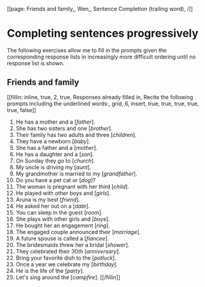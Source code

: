 [[page: Friends and family,, Wen,, Sentence Completion (trailing word), /]]

# Completing sentences progressively
The following exercises allow me to fill in the prompts given the corresponding response lists in increasingly more difficult ordering until no response list is shown.
## Friends and family
[[fillin: inline, true, 2, true, Responses already filled in, Recite the following prompts including the underlined words:, grid, 6, insert, true, true, true, true, true, false]]
1. He has a mother and a [_father_].
1. She has two sisters and one [_brother_].
1. Their family has two adults and three [_children_].
1. They have a newborn [_baby_].
1. She has a father and a [_mother_].
1. He has a daughter and a [_son_].
1. On Sunday they go to [_church_].
1. My uncle is driving my [_aunt_].
1. My grandmother is married to my [_grandfather_].
1. Do you have a pet cat or [_dog_]?
1. The woman is pregnant with her third [_child_].
1. He played with other boys and [_girls_].
1. Aruna is my best [_friend_].
1. He asked her out on a [_date_].
1. You can sleep in the guest [_room_].
1. She plays with other girls and [_boys_].
1. He bought her an engagement [_ring_].
1. The engaged couple announced their [_marriage_].
1. A future spouse is called a [_fiancee_].
1. The bridesmaids threw her a bridal [_shower_].
1. They celebrated their 30th [_anniversary_].
1. Bring your favorite dish to the [_potluck_].
1. Once a year we celebrate my [_birthday_].
1. He is the life of the [_party_].
1. Let's sing around the [_campfire_].
[[/fillin]]